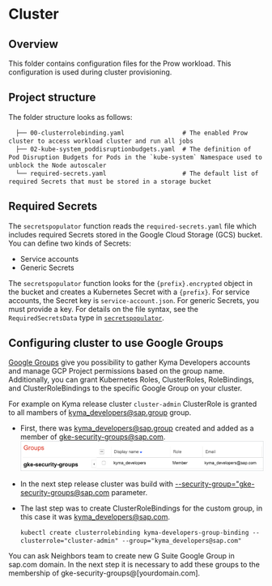 # Cluster

## Overview

This folder contains configuration files for the Prow workload. This configuration is used during cluster provisioning.

## Project structure

<!-- Update the folder structure each time you modify it. -->

The folder structure looks as follows:

```
  ├── 00-clusterrolebinding.yaml                # The enabled Prow cluster to access workload cluster and run all jobs
  ├── 02-kube-system_poddisruptionbudgets.yaml  # The definition of Pod Disruption Budgets for Pods in the `kube-system` Namespace used to unblock the Node autoscaler
  └── required-secrets.yaml                     # The default list of required Secrets that must be stored in a storage bucket
```

## Required Secrets
The `secretspopulator` function reads the `required-secrets.yaml` file which includes required Secrets stored in the Google Cloud Storage (GCS) bucket.
You can define two kinds of Secrets:
- Service accounts
- Generic Secrets

The `secretspopulator` function looks for the `{prefix}.encrypted` object in the bucket and creates a Kubernetes Secret with a `{prefix}`.
For service accounts, the Secret key is `service-account.json`. For generic Secrets, you must provide a key.
For details on the file syntax, see the `RequiredSecretsData` type in [`secretspopulator`](../../development/tools/cmd/secretspopulator/main.go).

## Configuring cluster to use Google Groups

[Google Groups](https://groups.google.com/a/sap.com/forum/#!overview) give you possibility to gather Kyma Developers accounts and manage GCP Project permissions based on the group name. Additionally, you can grant Kubernetes Roles, ClusterRoles, RoleBindings, and ClusterRoleBindings to the specific Google Group on your cluster.

For example on Kyma release cluster `cluster-admin` ClusterRole is granted to all mambers of kyma_developers@sap.group group. 

- First, there was kyma_developers@sap.group created and added as a member of gke-security-groups@sap.com.
  ![dashboards](/docs/prow/assets/GGroups.png)

- In the next step release cluster was build with [--security-group="gke-security-groups@sap.com](https://github.com/kyma-project/test-infra/blob/7b84900e56679fccfbc9e6839a85ade1dabe72bd/prow/scripts/cluster-integration/helpers/provision-gke-cluster.sh#L60) parameter. 

- The last step was to create ClusterRoleBindings for the custom group, in this case it was kyma_developers@sap.com.

  ```
  kubectl create clusterrolebinding kyma-developers-group-binding --clusterrole="cluster-admin" --group="kyma_developers@sap.com"
  ```

You can ask Neighbors team to create new G Suite Google Group in sap.com  domain. In the next step it is necessary to add these groups to the membership of gke-security-groups@[yourdomain.com].